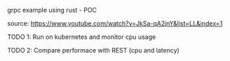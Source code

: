 grpc example using rust - POC

source: https://www.youtube.com/watch?v=JkSa-qA2jnY&list=LL&index=1

TODO 1: Run on kubernetes and monitor cpu usage

TODO 2: Compare performace with REST (cpu and latency)